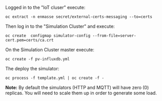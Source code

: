 
Logged in to the "IoT cluser" execute:

    oc extract -n enmasse secret/external-certs-messaging --to=certs

Then log in to the "Simulation Cluster" and execute:

    oc create  configmap simulator-config --from-file=server-cert.pem=certs/ca.crt

On the Simulation Cluster master execute:

    oc create -f pv-influxdb.yml

The deploy the simulator:

    oc process -f template.yml | oc create -f -

**Note:** By default the simulators (HTTP and MQTT) will have zero (0) replicas.
You will need to scale them up in order to generate some load.